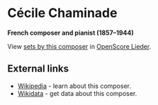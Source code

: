 
# Cécile Chaminade

__French composer and pianist (1857–1944)__

View [sets by this composer] in [OpenScore Lieder].

[sets by this composer]: https://musescore.com/openscore-lieder-corpus/sets?order=title&text=Chaminade,+Cécile
[OpenScore Lieder]: https://musescore.com/openscore-lieder-corpus

## External links

- [Wikipedia] - learn about this composer.
- [Wikidata] - get data about this composer.

[Wikipedia]: https://en.wikipedia.org/wiki/Cécile_Chaminade
[Wikidata]: https://www.wikidata.org/wiki/Q236438
